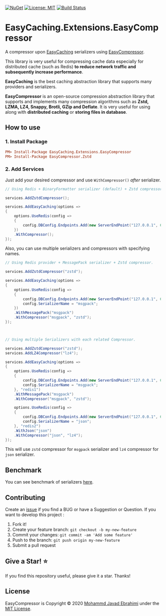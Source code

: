 [![NuGet](https://img.shields.io/nuget/v/EasyCaching.Extensions.EasyCompressor.svg)](https://www.nuget.org/packages/EasyCaching.Extensions.EasyCompressor)
[![License: MIT](https://img.shields.io/badge/License-MIT-brightgreen.svg)](https://opensource.org/licenses/MIT)
[![Build Status](https://github.com/mjebrahimi/EasyCompressor/workflows/.NET%20Core/badge.svg)](https://github.com/mjebrahimi/EasyCompressor)

# EasyCaching.Extensions.EasyCompressor

A compressor upon [EasyCaching](https://github.com/dotnetcore/EasyCaching) serializers using [EasyCompressor](https://github.com/mjebrahimi/EasyCompressor).

This library is very useful for compressing cache data especially for distributed cache (such as Redis) **to reduce network traffic and subsequently increase performance**.

**EasyCaching** is the best caching abstraction library that supports many providers and serializers.

**EasyCompressor** is an open-source compression abstraction library that supports and implements many compression algorithms such as **Zstd, LZMA, LZ4, Snappy, Brotli, GZip and Deflate**. It is very useful for using along with **distributed caching** or **storing files in database**.

## How to use

### 1. Install Package

```ini
PM> Install-Package EasyCaching.Extensions.EasyCompressor
PM> Install-Package EasyCompressor.Zstd
```

### 2. Add Services

Just add your desired compressor and use `WithCompressor()` *after* serializer.

```cs
// Using Redis + BinaryFormatter serializer (default) + Zstd compressor

services.AddZstdCompressor();

services.AddEasyCaching(options =>
{
	options.UseRedis(config =>
	{
		config.DBConfig.Endpoints.Add(new ServerEndPoint("127.0.0.1", 6379));
	})
	.WithCompressor();
});
```

Also, you can use multiple serializers and compressors with specifying names.

```cs
// Using Redis provider + MessagePack serializer + Zstd compressor.

services.AddZstdCompressor("zstd");

services.AddEasyCaching(options =>
{
	options.UseRedis(config =>
	{
		config.DBConfig.Endpoints.Add(new ServerEndPoint("127.0.0.1", 6379));
		config.SerializerName = "msgpack";
	})
	.WithMessagePack("msgpack")
	.WithCompressor("msgpack", "zstd");
});



// Using multiple Serializers with each related Compressor.

services.AddZstdCompressor("zstd");
services.AddLZ4Compressor("lz4");

services.AddEasyCaching(options =>
{
	options.UseRedis(config =>
	{
		config.DBConfig.Endpoints.Add(new ServerEndPoint("127.0.0.1", 6379));
		config.SerializerName = "msgpack";
	}, "redis1")
	.WithMessagePack("msgpack")
	.WithCompressor("msgpack", "zstd");

	options.UseRedis(config =>
	{
		config.DBConfig.Endpoints.Add(new ServerEndPoint("127.0.0.1", 6379));
		config.SerializerName = "json";
	}, "redis2")
	.WithJson("json")
	.WithCompressor("json", "lz4");
});
```

This will use `zstd` compressor for `msgpack` serializer and `lz4` compressor for `json` serializer.

## Benchmark

You can see benchmark of serializers [here](https://github.com/mjebrahimi/EasyCompressor#benchmark).

## Contributing

Create an [issue](https://github.com/mjebrahimi/EasyCompressor/issues/new) if you find a BUG or have a Suggestion or Question. If you want to develop this project :

1. Fork it!
2. Create your feature branch: `git checkout -b my-new-feature`
3. Commit your changes: `git commit -am 'Add some feature'`
4. Push to the branch: `git push origin my-new-feature`
5. Submit a pull request

## Give a Star! ⭐️

If you find this repository useful, please give it a star. Thanks!

## License

EasyCompressor is Copyright © 2020 [Mohammd Javad Ebrahimi](https://github.com/mjebrahimi) under the [MIT License](https://github.com/mjebrahimi/EasyCompressor/LICENSE).


